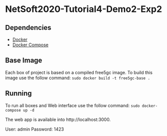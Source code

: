 # NetSoft2020-Tutorial4-Demo2-Exp2

## Dependencies

* [Docker](https://docs.docker.com/install/)
* [Docker Compose](https://docs.docker.com/compose/install/)


## Base Image
Each box of project is based on a compiled free5gc image. To build this image use the follow command:
``sudo docker build -t free5gc-base .``

## Running
To run all boxes and Web interface use the follow command:
``sudo docker-compose up -d``

The web app is available into http://localhost:3000.

User: admin
Password: 1423
